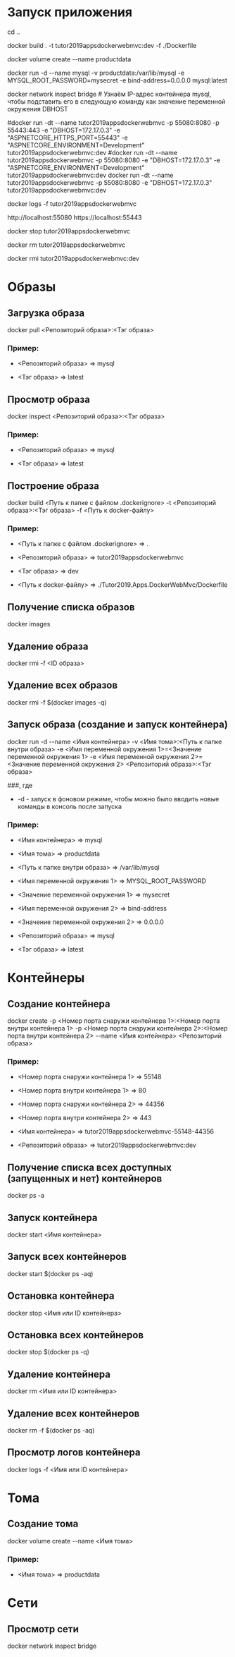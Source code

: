 ﻿# Запуск приложения

cd ..

docker build . -t tutor2019appsdockerwebmvc:dev -f ./Dockerfile

docker volume create --name productdata

docker run -d --name mysql -v productdata:/var/lib/mysql -e MYSQL_ROOT_PASSWORD=mysecret -e bind-address=0.0.0.0 mysql:latest

docker network inspect bridge # Узнаём IP-адрес контейнера mysql, чтобы подставить его в следующую команду как значение переменной окружения DBHOST

#docker run -dt --name tutor2019appsdockerwebmvc -p 55080:8080 -p 55443:443 -e "DBHOST=172.17.0.3" -e "ASPNETCORE_HTTPS_PORT=55443" -e "ASPNETCORE_ENVIRONMENT=Development" tutor2019appsdockerwebmvc:dev
#docker run -dt --name tutor2019appsdockerwebmvc -p 55080:8080 -e "DBHOST=172.17.0.3" -e "ASPNETCORE_ENVIRONMENT=Development" tutor2019appsdockerwebmvc:dev
docker run -dt --name tutor2019appsdockerwebmvc -p 55080:8080 -e "DBHOST=172.17.0.3" tutor2019appsdockerwebmvc:dev

docker logs -f tutor2019appsdockerwebmvc

http://localhost:55080
https://localhost:55443

docker stop tutor2019appsdockerwebmvc

docker rm tutor2019appsdockerwebmvc

docker rmi tutor2019appsdockerwebmvc:dev

# Образы

## Загрузка образа

docker pull <Репозиторий образа>:<Тэг образа>

### Пример:

- <Репозиторий образа> => mysql

- <Тэг образа> => latest

## Просмотр образа

docker inspect <Репозиторий образа>:<Тэг образа>

### Пример:

- <Репозиторий образа> => mysql

- <Тэг образа> => latest

## Построение образа

docker build <Путь к папке с файлом .dockerignore> -t <Репозиторий образа>:<Тэг образа> -f <Путь к docker-файлу>

### Пример:

- <Путь к папке с файлом .dockerignore> => .

- <Репозиторий образа> => tutor2019appsdockerwebmvc

- <Тэг образа> => dev

- <Путь к docker-файлу> => ./Tutor2019.Apps.DockerWebMvc/Dockerfile

## Получение списка образов

docker images

## Удаление образа
 
docker rmi -f <ID образа>

## Удаление всех образов

docker rmi -f $(docker images -q)

## Запуск образа (создание и запуск контейнера)

docker run -d --name <Имя контейнера> -v <Имя тома>:<Путь к папке внутри образа> -e <Имя переменной окружения 1>=<Значение переменной окружения 1> -e <Имя переменной окружения 2>=<Значение переменной окружения 2> <Репозиторий образа>:<Тэг образа>

###, где

- -d - запуск в фоновом режиме, чтобы можно было вводить новые команды в консоль после запуска

### Пример:

- <Имя контейнера> => mysql

- <Имя тома> => productdata

- <Путь к папке внутри образа> => /var/lib/mysql

- <Имя переменной окружения 1> => MYSQL_ROOT_PASSWORD

- <Значение переменной окружения 1> => mysecret

- <Имя переменной окружения 2> => bind-address

- <Значение переменной окружения 2> => 0.0.0.0

- <Репозиторий образа> => mysql

- <Тэг образа> => latest

# Контейнеры

## Создание контейнера

docker create -p <Номер порта снаружи контейнера 1>:<Номер порта внутри контейнера 1> -p <Номер порта снаружи контейнера 2>:<Номер порта внутри контейнера 2> --name <Имя контейнера> <Репозиторий образа>

### Пример:

- <Номер порта снаружи контейнера 1> => 55148

- <Номер порта внутри контейнера 1> => 80

- <Номер порта снаружи контейнера 2> => 44356

- <Номер порта внутри контейнера 2> => 443

- <Имя контейнера> => tutor2019appsdockerwebmvc-55148-44356

- <Репозиторий образа> => tutor2019appsdockerwebmvc:dev

## Получение списка всех доступных (запущенных и нет) контейнеров

docker ps -a

## Запуск контейнера

docker start <Имя контейнера>

## Запуск всех контейнеров

docker start $(docker ps -aq)

## Остановка контейнера

docker stop <Имя или ID контейнера>

## Остановка всех контейнеров

docker stop $(docker ps -q)

## Удаление контейнера

docker rm <Имя или ID контейнера>

## Удаление всех контейнеров

docker rm -f $(docker ps -aq)

## Просмотр логов контейнера

docker logs -f <Имя или ID контейнера>

# Тома

## Создание тома

docker volume create --name <Имя тома>

### Пример:

- <Имя тома> => productdata

# Сети

## Просмотр сети

docker network inspect bridge